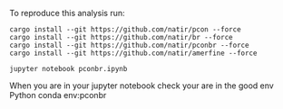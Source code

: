 To reproduce this analysis run:

```
cargo install --git https://github.com/natir/pcon --force
cargo install --git https://github.com/natir/br --force
cargo install --git https://github.com/natir/pconbr --force
cargo install --git https://github.com/natir/amerfine --force

jupyter notebook pconbr.ipynb
```

When you are in your jupyter notebook check your are in the good env Python conda env:pconbr
